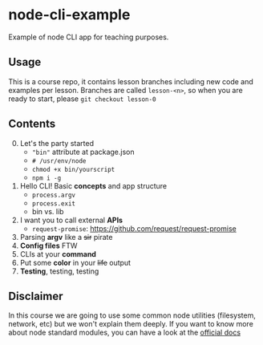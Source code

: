 # node-cli-example

Example of node CLI app for teaching purposes.

## Usage

This is a course repo, it contains lesson branches including new code and examples per lesson.
Branches are called `lesson-<n>`, so when you are ready to start, please `git checkout lesson-0`

## Contents

0.  Let's the party started
    - `"bin"` attribute at package.json
    - `# /usr/env/node`
    - `chmod +x bin/yourscript`
    - `npm i -g`
1.  Hello CLI! Basic **concepts** and app structure
    - `process.argv`
    - `process.exit`
    - bin vs. lib
2.  I want you to call external **APIs**
    - `request-promise`: https://github.com/request/request-promise
3.  Parsing **argv** like a ~~sir~~ pirate
4.  **Config files** FTW
5.  CLIs at your **command**
6.  Put some **color** in your ~~life~~ output
7.  **Testing**, testing, testing

## Disclaimer

In this course we are going to use some common node utilities (filesystem, network, etc) but
we won't explain them deeply. If you want to know more about node standard modules, you can
have a look at the [official docs](https://nodejs.org/en/docs/)
